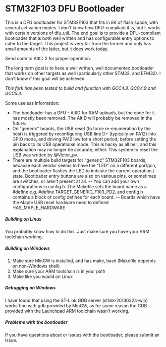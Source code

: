 # STM32F103 DFU Bootloader

This is a DFU bootloader for STM32F103 that fits in 8K of flash space, with several activation modes. I don't know how DFU-compliant it is, but it works with certain versions of dfu_util. The end goal is to provide a DFU-compliant bootloader that is both well written and has configurable entry options to cater to the target. This project is very far from the former and only has small amounts of the latter, but it does work today.

Send code to AltID 2 for proper operation.

The long term goal is to have a well written, well documented bootloader that works on other targets as well (particularly other STM32, and EFM32). I don't know if this goal will be achieved.

*This fork has been tested to build and function with GCC4.8, GCC4.9 and GCC5.3.*

Some useless information:

- The bootloader has a DFU - AltID for RAM uploads, but the code for it has mostly been removed. The AltID will probably be removed in the future.
- On "generic" boards, the USB reset (to force re-enumeration by the host) is triggered by reconfiguring USB line D+ (typically on PA12) into GPIO mode, and driving PA12 low for a short period, before setting the pin back to its USB operational mode. This is hacky as all hell, and this explanation may no longer be accurate, either. This system to reset the USB was written by @Victor_pv.
- There are multiple build targets for "generic" STM32F103 boards, because each vendor seems to have the "LED" on a different port/pin, and the bootloader flashes the LED to indicate the current operation / state. Bootloader entry buttons are also on various pins, or sometimes are switches, or aren't present at all.
-- You can add your own configurations in config.h. The Makefile sets the board name as a #define e.g. #define TARGET_GENERIC_F103_PD2, and config.h contains a block of config defines for each board.
-- Boards which have the Maple USB reset hardware need to defined HAS_MAPLE_HARDWARE


##### Building on Linux

You probably know how to do this. Just make sure you have your ARM toolchain working.


##### Building on Windows

1. Make sure MinGW is installed, and has make, bash (Makefile depends on non-Windows shell)
2. Make sure your ARM toolchain is in your path
3. Make like you would on Linux

##### Debugging on Windows

I have found that using the ST-Link GDB server (stlink-20130324-win) works fine with gdb provided by MinGW, as for some reason the GDB provided with the Launchpad ARM toolchain wasn't working.

##### Problems with the bootloader

If you have questions about or issues with the bootloader, please submit an Issue.
